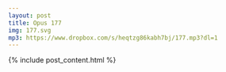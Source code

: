 ```yaml
---
layout: post
title: Opus 177
img: 177.svg
mp3: https://www.dropbox.com/s/heqtzg86kabh7bj/177.mp3?dl=1
---
```


{% include post_content.html %}
